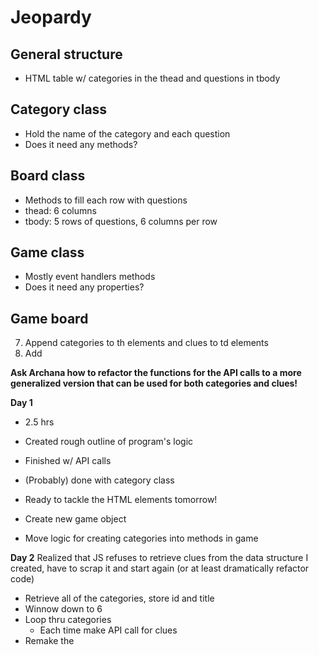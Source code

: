 # Jeopardy
## General structure
* HTML table w/ categories in the thead and questions in tbody

## Category class
* Hold the name of the category and each question
* Does it need any methods?

## Board class
* Methods to fill each row with questions
* thead: 6 columns
* tbody: 5 rows of questions, 6 columns per row


## Game class
* Mostly event handlers methods
* Does it need any properties?





## Game board
7. Append categories to th elements and clues to td elements
8. Add 


**Ask Archana how to refactor the functions for the API calls to a more generalized version that can be used for both categories and clues!**


**Day 1**
* 2.5 hrs
* Created rough outline of program's logic
* Finished w/ API calls
* (Probably) done with category class
* Ready to tackle the HTML elements tomorrow!

* Create new game object
* Move logic for creating categories into methods in game


**Day 2**
Realized that JS refuses to retrieve clues from the data structure I created, have to scrap it and start again (or at least dramatically refactor code)

* Retrieve all of the categories, store id and title
* Winnow down to 6
* Loop thru categories
    * Each time make API call for clues
* Remake the 